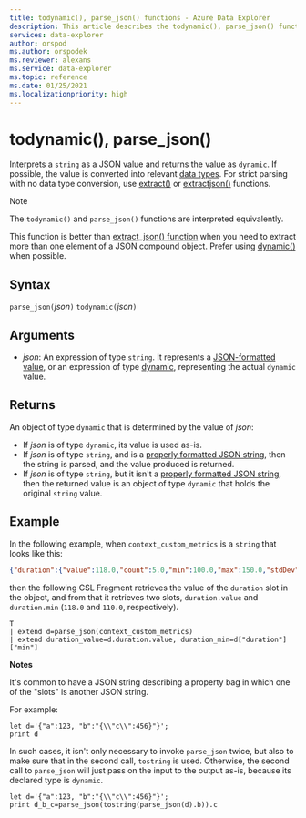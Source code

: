 ```yaml
---
title: todynamic(), parse_json() functions - Azure Data Explorer
description: This article describes the todynamic(), parse_json() functions in Azure Data Explorer.
services: data-explorer
author: orspod
ms.author: orspodek
ms.reviewer: alexans
ms.service: data-explorer
ms.topic: reference
ms.date: 01/25/2021
ms.localizationpriority: high
---
```

# todynamic(), parse_json()

Interprets a `string` as a JSON value and returns the value as `dynamic`. If possible, the value is converted into relevant [data types](./scalar-data-types.md).  For strict parsing with no data type conversion, use [extract()](extractfunction.md) or [extractjson()](extractjsonfunction.md) functions.

> [!NOTE]
> The `todynamic()` and `parse_json()` functions are interpreted equivalently.

This function is better than [extract_json() function](./extractjsonfunction.md) when you need to extract more than one element of a JSON compound object. Prefer using [dynamic()](./scalar-data-types/dynamic.md) when possible.

## Syntax

`parse_json(`*json*`)`
`todynamic(`*json*`)`

<!-- deprecated aliases: `toobject()` and parsejson() -->

## Arguments

* *json*: An expression of type `string`. It represents a [JSON-formatted value](https://json.org/), or an expression of type [dynamic](./scalar-data-types/dynamic.md), representing the actual `dynamic` value.

## Returns

An object of type `dynamic` that is determined by the value of *json*:
* If *json* is of type `dynamic`, its value is used as-is.
* If *json* is of type `string`, and is a [properly formatted JSON string](https://json.org/), then the string is parsed, and the value produced is returned.
* If *json* is of type `string`, but it isn't a [properly formatted JSON string](https://json.org/), then the returned value is an object of type `dynamic` that holds the original `string` value.

## Example

In the following example, when `context_custom_metrics` is a `string`
that looks like this:

```json
{"duration":{"value":118.0,"count":5.0,"min":100.0,"max":150.0,"stdDev":0.0,"sampledValue":118.0,"sum":118.0}}
```

then the following CSL Fragment retrieves the value of the `duration` slot
in the object, and from that it retrieves two slots, `duration.value` and
 `duration.min` (`118.0` and `110.0`, respectively).

```kusto
T
| extend d=parse_json(context_custom_metrics) 
| extend duration_value=d.duration.value, duration_min=d["duration"]["min"]
```

**Notes**

It's common to have a JSON string describing a property bag in which
one of the "slots" is another JSON string. 

For example:

```kusto
let d='{"a":123, "b":"{\\"c\\":456}"}';
print d
```

In such cases, it isn't only necessary to invoke `parse_json` twice, but also
to make sure that in the second call, `tostring` is used. Otherwise, the
second call to `parse_json` will just pass on the input to the output as-is,
because its declared type is `dynamic`.

```kusto
let d='{"a":123, "b":"{\\"c\\":456}"}';
print d_b_c=parse_json(tostring(parse_json(d).b)).c
```
